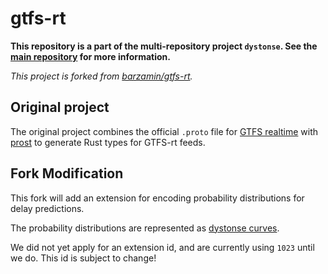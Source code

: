 # gtfs-rt

**This repository is a part of the multi-repository project `dystonse`. See the [main repository](https://github.com/dystonse/dystonse) for more information.**

_This project is forked from [barzamin/gtfs-rt](https://github.com/barzamin/gtfs-rt)._

## Original project
The original project combines the official `.proto` file for [GTFS realtime](https://developers.google.com/transit/gtfs-realtime) with [prost](https://github.com/danburkert/prost) to generate Rust types for GTFS-rt feeds.

## Fork Modification
This fork will add an extension for encoding probability distributions for delay predictions. 

The probability distributions are represented as [dystonse curves](https://github.com/dystonse/dystonse-curves).

We did not yet apply for an extension id, and are currently using `1023` until we do. This id is subject to change!

